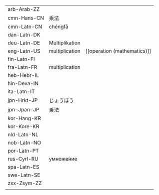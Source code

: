 | | | |
|-|-|-|
| arb-Arab-ZZ |  |  |
| cmn-Hans-CN | 乘法 |  |
| cmn-Latn-CN | chéngfǎ |  |
| dan-Latn-DK |  |  |
| deu-Latn-DE | Multiplikation |  |
| eng-Latn-US | multiplication | [[operation (mathematics)]] |
| fin-Latn-FI |  |  |
| fra-Latn-FR | multiplication |  |
| heb-Hebr-IL |  |  |
| hin-Deva-IN |  |  |
| ita-Latn-IT |  |  |
| jpn-Hrkt-JP | じょうほう |  |
| jpn-Jpan-JP | 乗法 |  |
| kor-Hang-KR |  |  |
| kor-Kore-KR |  |  |
| nld-Latn-NL |  |  |
| nob-Latn-NO |  |  |
| por-Latn-PT |  |  |
| rus-Cyrl-RU | умноже́ние |  |
| spa-Latn-ES |  |  |
| swe-Latn-SE |  |  |
| zxx-Zsym-ZZ |  |  |
|  |  |  |